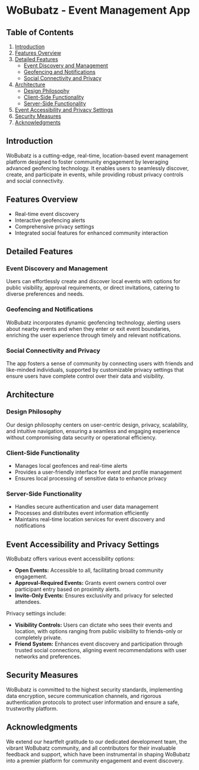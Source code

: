 # WoBubatz - Event Management App

## Table of Contents
1. [Introduction](#introduction)
2. [Features Overview](#features-overview)
3. [Detailed Features](#detailed-features)
   - [Event Discovery and Management](#event-discovery-and-management)
   - [Geofencing and Notifications](#geofencing-and-notifications)
   - [Social Connectivity and Privacy](#social-connectivity-and-privacy)
4. [Architecture](#architecture)
   - [Design Philosophy](#design-philosophy)
   - [Client-Side Functionality](#client-side-functionality)
   - [Server-Side Functionality](#server-side-functionality)
5. [Event Accessibility and Privacy Settings](#event-accessibility-and-privacy-settings)
6. [Security Measures](#security-measures)
7. [Acknowledgments](#acknowledgments)

## Introduction
WoBubatz is a cutting-edge, real-time, location-based event management platform designed to foster community engagement by leveraging advanced geofencing technology. It enables users to seamlessly discover, create, and participate in events, while providing robust privacy controls and social connectivity.

## Features Overview
- Real-time event discovery
- Interactive geofencing alerts
- Comprehensive privacy settings
- Integrated social features for enhanced community interaction

## Detailed Features

### Event Discovery and Management
Users can effortlessly create and discover local events with options for public visibility, approval requirements, or direct invitations, catering to diverse preferences and needs.

### Geofencing and Notifications
WoBubatz incorporates dynamic geofencing technology, alerting users about nearby events and when they enter or exit event boundaries, enriching the user experience through timely and relevant notifications.

### Social Connectivity and Privacy
The app fosters a sense of community by connecting users with friends and like-minded individuals, supported by customizable privacy settings that ensure users have complete control over their data and visibility.

## Architecture

### Design Philosophy
Our design philosophy centers on user-centric design, privacy, scalability, and intuitive navigation, ensuring a seamless and engaging experience without compromising data security or operational efficiency.

### Client-Side Functionality
- Manages local geofences and real-time alerts
- Provides a user-friendly interface for event and profile management
- Ensures local processing of sensitive data to enhance privacy

### Server-Side Functionality
- Handles secure authentication and user data management
- Processes and distributes event information efficiently
- Maintains real-time location services for event discovery and notifications

## Event Accessibility and Privacy Settings
WoBubatz offers various event accessibility options:
- **Open Events:** Accessible to all, facilitating broad community engagement.
- **Approval-Required Events:** Grants event owners control over participant entry based on proximity alerts.
- **Invite-Only Events:** Ensures exclusivity and privacy for selected attendees.

Privacy settings include:
- **Visibility Controls:** Users can dictate who sees their events and location, with options ranging from public visibility to friends-only or completely private.
- **Friend System:** Enhances event discovery and participation through trusted social connections, aligning event recommendations with user networks and preferences.

## Security Measures
WoBubatz is committed to the highest security standards, implementing data encryption, secure communication channels, and rigorous authentication protocols to protect user information and ensure a safe, trustworthy platform.

## Acknowledgments
We extend our heartfelt gratitude to our dedicated development team, the vibrant WoBubatz community, and all contributors for their invaluable feedback and support, which have been instrumental in shaping WoBubatz into a premier platform for community engagement and event discovery.
